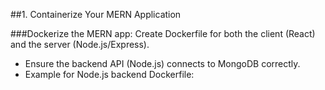 ##1. Containerize Your MERN Application

###Dockerize the MERN app:
Create Dockerfile for both the client (React) and the server (Node.js/Express).
- Ensure the backend API (Node.js) connects to MongoDB correctly.
- Example for Node.js backend Dockerfile:

